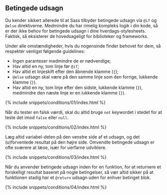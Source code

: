 
## Betingede udsagn

Du kender sikkert allerede til at Sass tilbyder betingede udsagn via `@if` og `@else` direktiverne. Medmindre du har rimelig kompleks logik i din kode, så er der ikke behov for betingede udsagn i dine hverdags-stylesheets. Faktisk, så eksisterer de hovedsageligt for biblioteker og frameworks.

Under alle omstændigheder, hvis du nogensinde finder behovet for dem, så respektér venligst følgende guidelines:

* Ingen paranteser medmindre de er nødvendige;
* Hav altid en ny, tom linje før `@if`;
* Hav altid et linjeskift efter den åbnende klamme (`{`);
* `@else` udsagn skal være på den samme linje som den forrige, lukkende klamme (`}`).
* Hav altid en ny, tom linje efter den sidste, lukkende klamme (`}`), medmindre den næste linje er en lukkende klamme (`}`).

{% include snippets/conditions/01/index.html %}

Når du tester en falsk værdi, skal du altid bruge `not` keywordet i stedet for at teste det imod `false` eller `null`.

{% include snippets/conditions/02/index.html %}

Læg altid variabel-delen på den venstre side af et udsagn, og det (u)forventede resultat på den højre side. Omvendte betingede udsagn er ofte sværere at læse, især for uerfarne udviklere.

{% include snippets/conditions/03/index.html %}

Når du anvender betingede udsagn inden for en funktion, for at returnere et forskelligt resultat baseret på nogle betingelser, så vær altid sikker på at funktionen stadig har et `@return` udsagn uden for enhver betinget blok.

{% include snippets/conditions/04/index.html %}
